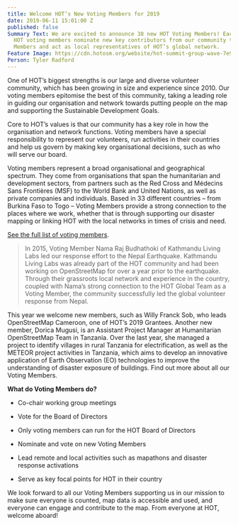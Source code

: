 ```yaml
---
title: Welcome HOT’s New Voting Members for 2019
date: 2019-06-11 15:01:00 Z
published: false
Summary Text: We are excited to announce 38 new HOT Voting Members! Each year, existing
  HOT voting members nominate new key contributors from our community to become Voting
  Members and act as local representatives of HOT’s global network.
Feature Image: https://cdn.hotosm.org/website/hot-summit-group-wave-7e914b.JPG
Person: Tyler Radford
---
```


One of HOT’s biggest strengths is our large and diverse volunteer community, which has been growing in size and experience since 2010. Our voting members epitomise the best of this community, taking a leading role in guiding our organisation and network towards putting people on the map and supporting the Sustainable Development Goals.

Core to HOT’s values is that our community has a key role in how the organisation and network functions. Voting members have a special responsibility to represent our volunteers, run activities in their countries and help us govern by making key organisational decisions, such as who will serve our board.

Voting members represent a broad organisational and geographical spectrum. They come from organisations that span the humanitarian and development sectors, from partners such as the Red Cross and Médecins Sans Frontières (MSF) to the World Bank and United Nations, as well as private companies and individuals. Based in 33 different countries – from Burkina Faso to Togo – Voting Members provide a strong connection to the places where we work, whether that is through supporting our disaster mapping or linking HOT with the local networks in times of crisis and need.

[See the full list of voting members](https://www.hotosm.org/voting-members).

> In 2015, Voting Member Nama Raj Budhathoki of Kathmandu Living Labs led our response effort to the Nepal Earthquake. Kathmandu Living Labs was already part of the HOT community and had been working on OpenStreetMap for over a year  prior to the earthquake. Through their grassroots local network and experience in the country, coupled with Nama’s strong connection to the HOT Global Team as a Voting Member, the community successfully led the global volunteer response from Nepal.

This year we welcome new members, such as Willy Franck Sob, who leads OpenStreetMap Cameroon, one of HOT’s 2019 Grantees. Another new member, Dorica Mugusi, is an Assistant Project Manager at Humanitarian OpenStreetMap Team in Tanzania. Over the last year, she managed a project to identify villages in rural Tanzania for electrification, as well as the METEOR project activities in Tanzania, which aims to develop an innovative application of Earth Observation (EO) technologies to improve the understanding of disaster exposure of buildings. Find out more about all our Voting Members.

**What do Voting Members do?**

* Co-chair working group meetings

* Vote for the Board of Directors

* Only voting members can run for the HOT Board of Directors

* Nominate and vote on new Voting Members

* Lead remote and local activities such as mapathons and disaster response activations

* Serve as key focal points for HOT in their country

We look forward to all our Voting Members supporting us in our mission to make sure everyone is counted, map data is accessible and used, and everyone can engage and contribute to the map. From everyone at HOT, welcome aboard!